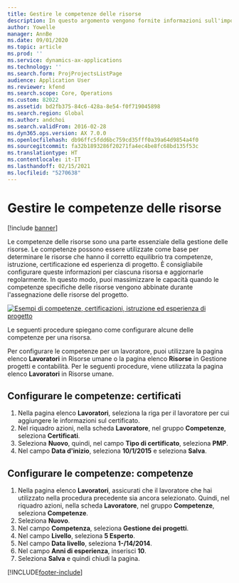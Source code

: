 ```yaml
---
title: Gestire le competenze delle risorse
description: In questo argomento vengono fornite informazioni sull'impostazione delle competenze per le risorse di progetto.
author: Yowelle
manager: AnnBe
ms.date: 09/01/2020
ms.topic: article
ms.prod: ''
ms.service: dynamics-ax-applications
ms.technology: ''
ms.search.form: ProjProjectsListPage
audience: Application User
ms.reviewer: kfend
ms.search.scope: Core, Operations
ms.custom: 82022
ms.assetid: bd2fb375-84c6-428a-8e54-f0f719045898
ms.search.region: Global
ms.author: andchoi
ms.search.validFrom: 2016-02-28
ms.dyn365.ops.version: AX 7.0.0
ms.openlocfilehash: db96ffc5fdd6bc759cd35fff0a39a64d9854a4f0
ms.sourcegitcommit: fa32b1893286f20271fa4ec4be8fc68bd135f53c
ms.translationtype: HT
ms.contentlocale: it-IT
ms.lasthandoff: 02/15/2021
ms.locfileid: "5270638"
---
```

# <a name="manage-resource-competencies"></a>Gestire le competenze delle risorse

[!include [banner](../includes/banner.md)]

Le competenze delle risorse sono una parte essenziale della gestione delle risorse. Le competenze possono essere utilizzate come base per determinare le risorse che hanno il corretto equilibrio tra competenze, istruzione, certificazione ed esperienza di progetto. È consigliabile configurare queste informazioni per ciascuna risorsa e aggiornarle regolarmente. In questo modo, puoi massimizzare le capacità quando le competenze specifiche delle risorse vengono abbinate durante l'assegnazione delle risorse del progetto.

[![Esempi di competenze, certificazioni, istruzione ed esperienza di progetto](./media/projectresourcing06-1024x383.jpg)](./media/projectresourcing06.jpg)

Le seguenti procedure spiegano come configurare alcune delle competenze per una risorsa.

Per configurare le competenze per un lavoratore, puoi utilizzare la pagina elenco **Lavoratori** in Risorse umane o la pagina elenco **Risorse** in Gestione progetti e contabilità. Per le seguenti procedure, viene utilizzata la pagina elenco **Lavoratori** in Risorse umane.

## <a name="set-up-competencies-certificates"></a>Configurare le competenze: certificati

1. Nella pagina elenco **Lavoratori**, seleziona la riga per il lavoratore per cui aggiungere le informazioni sul certificato.
2. Nel riquadro azioni, nella scheda **Lavoratore**, nel gruppo **Competenze**, seleziona **Certificati**.
3. Seleziona **Nuovo**, quindi, nel campo **Tipo di certificato**, seleziona **PMP**.
4. Nel campo **Data d'inizio**, seleziona **10/1/2015** e seleziona **Salva**.

## <a name="set-up-competencies-skills"></a>Configurare le competenze: competenze

1. Nella pagina elenco **Lavoratori**, assicurati che il lavoratore che hai utilizzato nella procedura precedente sia ancora selezionato. Quindi, nel riquadro azioni, nella scheda **Lavoratore**, nel gruppo **Competenze**, seleziona **Competenze**.
2. Seleziona **Nuovo**.
3. Nel campo **Competenza**, seleziona **Gestione dei progetti**.
4. Nel campo **Livello**, seleziona **5 Esperto**.
5. Nel campo **Data livello**, seleziona **1-/14/2014**.
6. Nel campo **Anni di esperienza**, inserisci **10**.
7. Seleziona **Salva** e quindi chiudi la pagina.


[!INCLUDE[footer-include](../includes/footer-banner.md)]